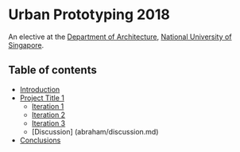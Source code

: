 # Urban Prototyping 2018

An elective at the [Department of Architecture](https://www.arch.nus.edu.sg), [National University of Singapore](http://www.nus.edu.sg/).

## Table of contents

* [Introduction](introduction.md)
* [Project Title 1](abraham/introduction.md)
  * [Iteration 1](abraham/iteration1.md)
  * [Iteration 2](abraham/iteration2.md)
  * [Iteration 3](abraham/iteration3.md)
  * [Discussion] (abraham/discussion.md)
* [Conclusions](conclusions.md)

